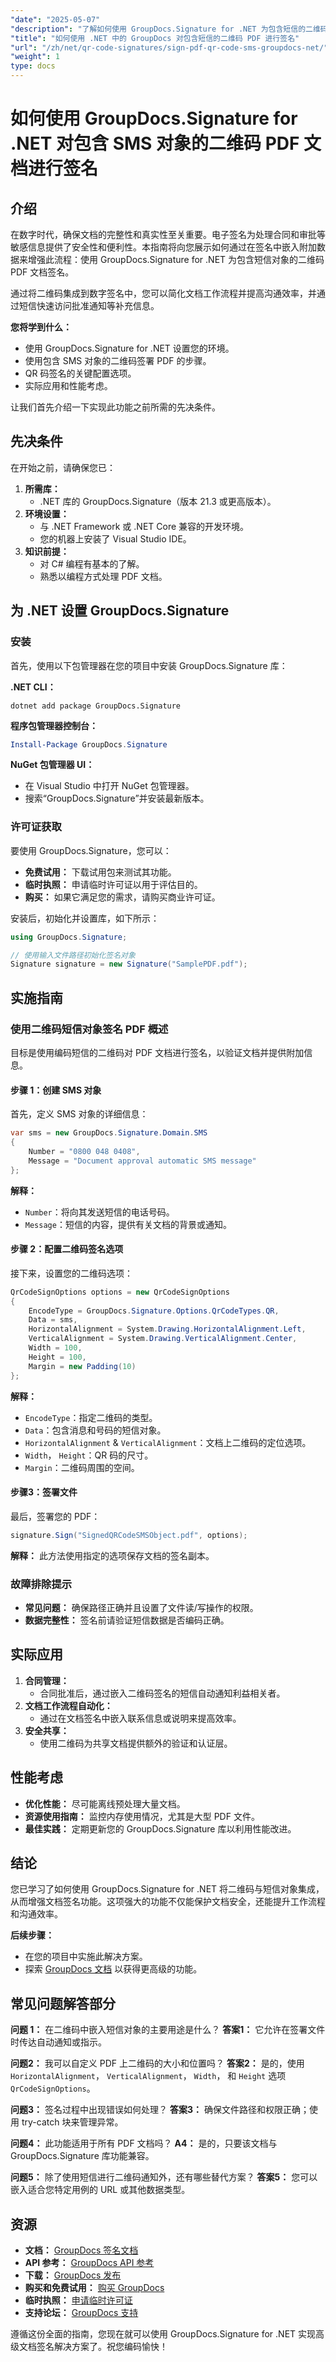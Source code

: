 ```yaml
---
"date": "2025-05-07"
"description": "了解如何使用 GroupDocs.Signature for .NET 为包含短信的二维码 PDF 签名，从而增强文档安全性。简化工作流程，提高沟通效率。"
"title": "如何使用 .NET 中的 GroupDocs 对包含短信的二维码 PDF 进行签名"
"url": "/zh/net/qr-code-signatures/sign-pdf-qr-code-sms-groupdocs-net/"
"weight": 1
type: docs
---
```

# 如何使用 GroupDocs.Signature for .NET 对包含 SMS 对象的二维码 PDF 文档进行签名

## 介绍
在数字时代，确保文档的完整性和真实性至关重要。电子签名为处理合同和审批等敏感信息提供了安全性和便利性。本指南将向您展示如何通过在签名中嵌入附加数据来增强此流程：使用 GroupDocs.Signature for .NET 为包含短信对象的二维码 PDF 文档签名。

通过将二维码集成到数字签名中，您可以简化文档工作流程并提高沟通效率，并通过短信快速访问批准通知等补充信息。

**您将学到什么：**
- 使用 GroupDocs.Signature for .NET 设置您的环境。
- 使用包含 SMS 对象的二维码签署 PDF 的步骤。
- QR 码签名的关键配置选项。
- 实际应用和性能考虑。

让我们首先介绍一下实现此功能之前所需的先决条件。

## 先决条件
在开始之前，请确保您已：
1. **所需库：**
   - .NET 库的 GroupDocs.Signature（版本 21.3 或更高版本）。
2. **环境设置：**
   - 与 .NET Framework 或 .NET Core 兼容的开发环境。
   - 您的机器上安装了 Visual Studio IDE。
3. **知识前提：**
   - 对 C# 编程有基本的了解。
   - 熟悉以编程方式处理 PDF 文档。

## 为 .NET 设置 GroupDocs.Signature
### 安装
首先，使用以下包管理器在您的项目中安装 GroupDocs.Signature 库：

**.NET CLI：**
```shell
dotnet add package GroupDocs.Signature
```

**程序包管理器控制台：**
```powershell
Install-Package GroupDocs.Signature
```

**NuGet 包管理器 UI：**
- 在 Visual Studio 中打开 NuGet 包管理器。
- 搜索“GroupDocs.Signature”并安装最新版本。

### 许可证获取
要使用 GroupDocs.Signature，您可以：
- **免费试用：** 下载试用包来测试其功能。
- **临时执照：** 申请临时许可证以用于评估目的。
- **购买：** 如果它满足您的需求，请购买商业许可证。

安装后，初始化并设置库，如下所示：
```csharp
using GroupDocs.Signature;

// 使用输入文件路径初始化签名对象
Signature signature = new Signature("SamplePDF.pdf");
```

## 实施指南
### 使用二维码短信对象签名 PDF 概述
目标是使用编码短信的二维码对 PDF 文档进行签名，以验证文档并提供附加信息。

#### 步骤 1：创建 SMS 对象
首先，定义 SMS 对象的详细信息：
```csharp
var sms = new GroupDocs.Signature.Domain.SMS
{
    Number = "0800 048 0408",
    Message = "Document approval automatic SMS message"
};
```
**解释：** 
- `Number`：将向其发送短信的电话号码。
- `Message`：短信的内容，提供有关文档的背景或通知。

#### 步骤 2：配置二维码签名选项
接下来，设置您的二维码选项：
```csharp
QrCodeSignOptions options = new QrCodeSignOptions
{
    EncodeType = GroupDocs.Signature.Options.QrCodeTypes.QR,
    Data = sms,
    HorizontalAlignment = System.Drawing.HorizontalAlignment.Left,
    VerticalAlignment = System.Drawing.VerticalAlignment.Center,
    Width = 100,
    Height = 100,
    Margin = new Padding(10)
};
```
**解释：**
- `EncodeType`：指定二维码的类型。
- `Data`：包含消息和号码的短信对象。
- `HorizontalAlignment` & `VerticalAlignment`：文档上二维码的定位选项。
- `Width`， `Height`：QR 码的尺寸。
- `Margin`：二维码周围的空间。

#### 步骤3：签署文件
最后，签署您的 PDF：
```csharp
signature.Sign("SignedQRCodeSMSObject.pdf", options);
```
**解释：** 
此方法使用指定的选项保存文档的签名副本。

### 故障排除提示
- **常见问题：** 确保路径正确并且设置了文件读/写操作的权限。
- **数据完整性：** 签名前请验证短信数据是否编码正确。

## 实际应用
1. **合同管理：**
   - 合同批准后，通过嵌入二维码签名的短信自动通知利益相关者。
2. **文档工作流程自动化：**
   - 通过在文档签名中嵌入联系信息或说明来提高效率。
3. **安全共享：**
   - 使用二维码为共享文档提供额外的验证和认证层。

## 性能考虑
- **优化性能：** 尽可能离线预处理大量文档。
- **资源使用指南：** 监控内存使用情况，尤其是大型 PDF 文件。
- **最佳实践：** 定期更新您的 GroupDocs.Signature 库以利用性能改进。

## 结论
您已学习了如何使用 GroupDocs.Signature for .NET 将二维码与短信对象集成，从而增强文档签名功能。这项强大的功能不仅能保护文档安全，还能提升工作流程和沟通效率。

**后续步骤：**
- 在您的项目中实施此解决方案。
- 探索 [GroupDocs 文档](https://docs.groupdocs.com/signature/net/) 以获得更高级的功能。

## 常见问题解答部分
**问题 1：** 在二维码中嵌入短信对象的主要用途是什么？
**答案1：** 它允许在签署文件时传达自动通知或指示。

**问题2：** 我可以自定义 PDF 上二维码的大小和位置吗？
**答案2：** 是的，使用 `HorizontalAlignment`， `VerticalAlignment`， `Width`， 和 `Height` 选项 `QrCodeSignOptions`。

**问题3：** 签名过程中出现错误如何处理？
**答案3：** 确保文件路径和权限正确；使用 try-catch 块来管理异常。

**问题4：** 此功能适用于所有 PDF 文档吗？
**A4：** 是的，只要该文档与 GroupDocs.Signature 库功能兼容。

**问题5：** 除了使用短信进行二维码通知外，还有哪些替代方案？
**答案5：** 您可以嵌入适合您特定用例的 URL 或其他数据类型。

## 资源
- **文档：** [GroupDocs 签名文档](https://docs.groupdocs.com/signature/net/)
- **API 参考：** [GroupDocs API 参考](https://reference.groupdocs.com/signature/net/)
- **下载：** [GroupDocs 发布](https://releases.groupdocs.com/signature/net/)
- **购买和免费试用：** [购买 GroupDocs](https://purchase.groupdocs.com/buy)
- **临时执照：** [申请临时许可证](https://purchase.groupdocs.com/temporary-license/)
- **支持论坛：** [GroupDocs 支持](https://forum.groupdocs.com/c/signature/)

遵循这份全面的指南，您现在就可以使用 GroupDocs.Signature for .NET 实现高级文档签名解决方案了。祝您编码愉快！
